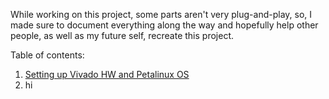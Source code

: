 While working on this project, some parts aren't very plug-and-play, so, I made sure to document everything along the way and hopefully help other people, as well as my future self, recreate this project.

Table of contents:
1. [Setting up Vivado HW and Petalinux OS](https://github.com/jona1115/cats_dogs_acceleration/blob/main/documentations/vivadoTRD_and_Petalinux/README.md)
2. hi
